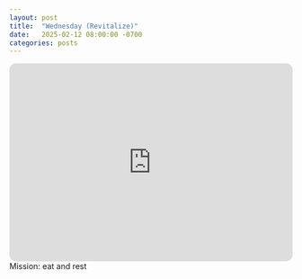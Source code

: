 ```yaml
---
layout: post
title:  "Wednesday (Revitalize)"
date:   2025-02-12 08:00:00 -0700
categories: posts
---
```

<iframe style="border-radius:12px" src="https://open.spotify.com/embed/playlist/18ZNHmjiDb5r03jdyIbeT9?utm_source=generator" width="100%" height="352" frameBorder="0" allowfullscreen="" allow="autoplay; clipboard-write; encrypted-media; fullscreen; picture-in-picture" loading="lazy"></iframe>
Mission: eat and rest
